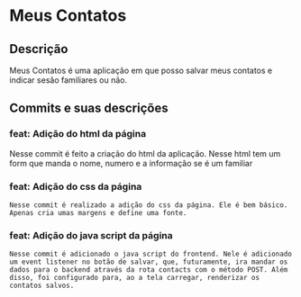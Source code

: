 # Meus Contatos

## Descrição

   Meus Contatos é uma aplicação em que posso salvar meus contatos e indicar sesão familiares ou não.


## Commits e suas descrições 

### feat: Adição do html da página 

   Nesse commit é feito a criação do html da aplicação. Nesse html tem um form que manda o nome, numero e a informação se é um familiar

### feat: Adição do css da página

    Nesse commit é realizado a adição do css da página. Ele é bem básico. Apenas cria umas margens e define uma fonte.

### feat: Adição do java script da página

    Nesse commit é adicionado o java script do frontend. Nele é adicionado um event listener no botão de salvar, que, futuramente, ira mandar os dados para o backend através da rota contacts com o método POST. Além disso, foi configurado para, ao a tela carregar, renderizar os contatos salvos. 